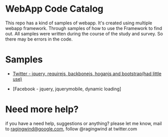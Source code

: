 # WebApp Code Catalog
This repo has a kind of samples of webapp. It's created using multiple webapp framework. Through samples of how to use the Framework to find out. All samples were written during the course of the study and survey. So there may be errors in the code.

# Samples
* [Twitter - jquery, requirejs, backbonejs, hoganjs and bootstrap(had little use)](http://ragingwind.github.com/web-application.cc/twitter/#statuses/public_timeline)

* [Facebook - jquery, jquerymobile, dynamic loading]

# Need more help?

if you have a need help, suggestions or anything? please let me know, mail to ragingwind@google.com, follow @ragingwind at twitter.com
